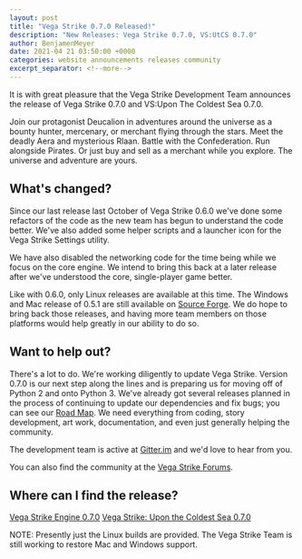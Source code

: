 ```yaml
---
layout: post
title: "Vega Strike 0.7.0 Released!"
description: "New Releases: Vega Strike 0.7.0, VS:UtCS 0.7.0"
author: BenjamenMeyer
date: 2021-04 21 03:50:00 +0000
categories: website announcements releases community
excerpt_separator: <!--more-->
---
```

It is with great pleasure that the Vega Strike Development Team announces the release of Vega Strike 0.7.0 and VS:Upon The Coldest Sea 0.7.0.
<!--more-->

Join our protagonist Deucalion in adventures around the universe as a bounty hunter, mercenary, or merchant flying through the
stars. Meet the deadly Aera and mysterious Rlaan. Battle with the Confederation. Run alongside Pirates. Or just buy and sell as a merchant while you
explore. The universe and adventure are yours.

## What's changed?

Since our last release last October of Vega Strike 0.6.0 we've done some refactors of the code as the new team has begun to understand
the code better. We've also added some helper scripts and a launcher icon for the Vega Strike Settings utility.

We have also disabled the networking code for the time being while we focus on the core engine. We intend to bring this back at a later
release after we've understood the core, single-player game better.

Like with 0.6.0, only Linux releases are available at this time. The Windows and Mac release of 0.5.1 are still available on [Source Forge][sf].
We do hope to bring back those releases, and having more team members on those platforms would help greatly in our ability to do so.

## Want to help out?

There's a lot to do. We're working diligently to update Vega Strike. Version 0.7.0 is our next step along the lines and is preparing us for moving
off of Python 2 and onto Python 3. We've already got several releases planned in the process of continuing to update our dependencies and fix bugs;
you can see our [Road Map][roadmap]. We need everything from coding, story development, art work, documentation, and even just generally helping the community.

The development team is active at [Gitter.im][gitter] and we'd love to hear from you.

You can also find the community at the [Vega Strike Forums][forums].

## Where can I find the release?

[Vega Strike Engine 0.7.0][vse]
[Vega Strike: Upon the Coldest Sea 0.7.0][vsutcs]

NOTE: Presently just the Linux builds are provided. The Vega Strike Team is still working to restore Mac and Windows support.

[sf]: https://sourceforge.net/projects/vegastrike/
[gh]: https://github.com/vegastrike
[roadmap]: https://www.vega-strike.org/roadmap/
[gitter]: https://gitter.im/vegastrike/community
[forums]: https://forums.vega-strike.org/
[vse]: https://github.com/vegastrike/Vega-Strike-Engine-Source/releases/tag/v0.7.0
[vsutcs]: https://github.com/vegastrike/Assets-Production/releases/tag/v0.7.0
